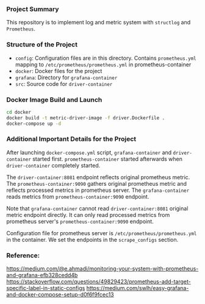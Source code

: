 ### Project Summary
This repository is to implement log and metric system with `structlog` and `Prometheus`. 

### Structure of the Project
* `config`: Configuration files are in this directory. Contains `prometheus.yml` mapping to `/etc/prometheus/prometheus.yml` in prometheus-container
* `docker`: Docker files for the project
* `grafana`: Directory for `grafana-container`
* `src`: Source code for `driver-container`

### Docker Image Build and Launch
```bash
cd docker
docker build -t metric-driver-image -f driver.Dockerfile .
docker-compose up -d
```

### Additional Important Details for the Project
After launching `docker-compose.yml` script, `grafana-container` and `driver-container` started first. `prometheus-container` started afterwards when `driver-container` completely started. <br>

The `driver-container:8081` endpoint reflects original prometheus metric. The `prometheus-container:9090` gathers original prometheus metric and reflects processed metrics in prometheus server. The `grafana-container` reads metrics from `prometheus-container:9090` endpoint. <br>

Note that `grafana-container` cannot read `driver-container:8081` original metric endpoint directly. It can only read processed metrics from prometheus server's `prometheus-container:9090` endpoint. <br>

Configuration file for prometheus server is `/etc/prometheus/prometheus.yml` in the container. We set the endpoints in the `scrape_configs` section. 

### Reference:
https://medium.com/@e.ahmadi/monitoring-your-system-with-prometheus-and-grafana-efb328cedd4b
https://stackoverflow.com/questions/49829423/prometheus-add-target-specific-label-in-static-configs
https://medium.com/swlh/easy-grafana-and-docker-compose-setup-d0f6f9fcec13
